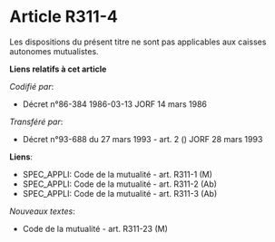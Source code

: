 # Article R311-4

Les dispositions du présent titre ne sont pas applicables aux caisses autonomes mutualistes.

**Liens relatifs à cet article**

_Codifié par_:

  - Décret n°86-384 1986-03-13 JORF 14 mars 1986

_Transféré par_:

  - Décret n°93-688 du 27 mars 1993 - art. 2 () JORF 28 mars 1993

**Liens**:

  - SPEC_APPLI: Code de la mutualité - art. R311-1 (M)
  - SPEC_APPLI: Code de la mutualité - art. R311-2 (Ab)
  - SPEC_APPLI: Code de la mutualité - art. R311-3 (Ab)

_Nouveaux textes_:

  - Code de la mutualité - art. R311-23 (M)
